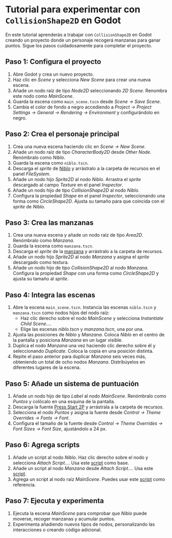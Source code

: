 # Tutorial para experimentar con `CollisionShape2D` en Godot

En este tutorial aprenderás a trabajar con `CollisionShape2D` en Godot creando un proyecto donde un personaje recogerá manzanas para ganar puntos. Sigue los pasos cuidadosamente para completar el proyecto.

## Paso 1: Configura el proyecto

1. Abre Godot y crea un nuevo proyecto.
2. Haz clic en *Scene* y selecciona *New Scene* para crear una nueva escena.
3. Añade un nodo raíz de tipo *Node2D* seleccionando *2D Scene*. Renombra este nodo como *MainScene*.
4. Guarda la escena como `main_scene.tscn` desde *Scene → Save Scene*.
5. Cambia el color de fondo a negro accediendo a *Project → Project Settings → General → Rendering → Environment* y configurándolo en negro.

## Paso 2: Crea el personaje principal

1. Crea una nueva escena haciendo clic en *Scene → New Scene*.
2. Añade un nodo raíz de tipo *CharacterBody2D* desde *Other Node*. Renómbralo como *Niblo*.
3. Guarda la escena como `niblo.tscn`.
4. Descarga el *sprite* de [Niblo](https://raw.githubusercontent.com/milq/milq.github.io/master/cursos/pria/src/godot/sprites/niblo.png) y arrástralo a la carpeta de recursos en el panel *FileSystem*.
5. Añade un nodo hijo *Sprite2D* al nodo *Niblo*. Arrastra el *sprite* descargado al campo *Texture* en el panel *Inspector*.
6. Añade un nodo hijo de tipo *CollisionShape2D* al nodo *Niblo*.
7. Configura la propiedad *Shape* en el panel *Inspector*, seleccionando una forma como *CircleShape2D*. Ajusta su tamaño para que coincida con el *sprite* de *Niblo*.

## Paso 3: Crea las manzanas

1. Crea una nueva escena y añade un nodo raíz de tipo *Area2D*. Renómbralo como *Manzana*.
2. Guarda la escena como `manzana.tscn`.
3. Descarga el *sprite* de la [manzana](https://raw.githubusercontent.com/milq/milq.github.io/master/cursos/pria/src/godot/sprites/manzana.png) y arrástralo a la carpeta de recursos.
4. Añade un nodo hijo *Sprite2D* al nodo *Manzana* y asigna el *sprite* descargado como textura.
5. Añade un nodo hijo de tipo *CollisionShape2D* al nodo *Manzana*. Configura la propiedad *Shape* con una forma como *CircleShape2D* y ajusta su tamaño al *sprite*.

## Paso 4: Integra las escenas

1. Abre la escena `main_scene.tscn`. Instancia las escenas `niblo.tscn` y `manzana.tscn` como nodos hijos del nodo raíz:
   - Haz clic derecho sobre el nodo *MainScene* y selecciona *Instantiate Child Scene...*.
   - Elige las escenas *niblo.tscn* y *manzana.tscn*, una por una.
2. Ajusta las posiciones de *Niblo* y *Manzana*. Coloca *Niblo* en el centro de la pantalla y posiciona *Manzana* en un lugar visible.
3. Duplica el nodo *Manzana* una vez haciendo clic derecho sobre él y seleccionando *Duplicate*. Coloca la copia en una posición distinta.
4. Repite el paso anterior para duplicar *Manzana* seis veces más, obteniendo un total de ocho nodos *Manzana*. Distribúyelos en diferentes lugares de la escena.

## Paso 5: Añade un sistema de puntuación

1. Añade un nodo hijo de tipo *Label* al nodo *MainScene*. Renómbralo como *Puntos* y colócalo en una esquina de la pantalla.
2. Descarga la fuente [Press Start 2P](https://fonts.google.com/specimen/Press+Start+2P) y arrástrala a la carpeta de recursos.
3. Selecciona el nodo *Puntos* y asigna la fuente desde *Control → Theme Overrides → Fonts → Font*.
4. Configura el tamaño de la fuente desde *Control → Theme Overrides → Font Sizes → Font Size*, ajustándolo a 24 px.

## Paso 6: Agrega scripts

1. Añade un script al nodo *Niblo*. Haz clic derecho sobre el nodo y selecciona *Attach Script...*. Usa este [script](https://github.com/milq/milq.github.io/blob/master/cursos/godot/scripts/player_eight_direction.gd) como base.
2. Añade un script al nodo *Manzana* desde *Attach Script...*. Usa este [script](https://github.com/milq/milq.github.io/blob/master/cursos/pria/src/godot/scripts/area_2d_manzana.gd).
3. Agrega un script al nodo raíz *MainScene*. Puedes usar este [script](https://github.com/milq/milq.github.io/blob/master/cursos/pria/src/godot/scripts/contador_manzanas.gd) como referencia.

## Paso 7: Ejecuta y experimenta

1. Ejecuta la escena *MainScene* para comprobar que *Niblo* puede moverse, recoger manzanas y acumular puntos.
2. Experimenta añadiendo nuevos tipos de nodos, personalizando las interacciones o creando código adicional.
